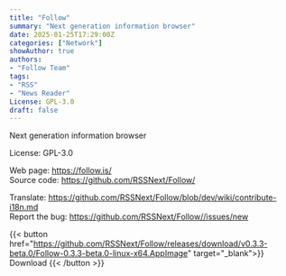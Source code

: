 ```yaml
---
title: "Follow"
summary: "Next generation information browser"
date: 2025-01-25T17:29:00Z
categories: ["Network"]
showAuthor: true
authors:
- "Follow Team"
tags: 
- "RSS"
- "News Reader"
License: GPL-3.0
draft: false
---
```


Next generation information browser

License: GPL-3.0

Web page: <https://follow.is/>  
Source code: <https://github.com/RSSNext/Follow/>

Translate: <https://github.com/RSSNext/Follow/blob/dev/wiki/contribute-i18n.md>  
Report the bug: <https://github.com/RSSNext/Follow//issues/new>  

{{< button href="https://github.com/RSSNext/Follow/releases/download/v0.3.3-beta.0/Follow-0.3.3-beta.0-linux-x64.AppImage" target="_blank">}}
Download
{{< /button >}}